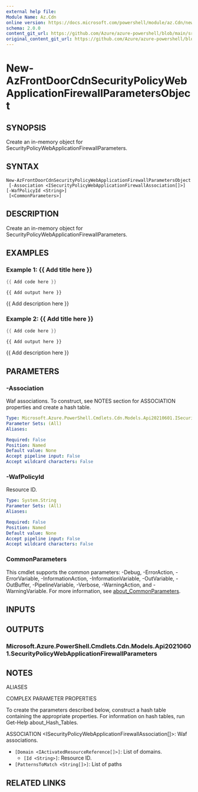 ```yaml
---
external help file: 
Module Name: Az.Cdn
online version: https://docs.microsoft.com/powershell/module/az.Cdn/new-AzCdnFrontDoorSecurityPolicyWebApplicationFirewallParametersObject
schema: 2.0.0
content_git_url: https://github.com/Azure/azure-powershell/blob/main/src/Cdn/help/New-AzFrontDoorCdnSecurityPolicyWebApplicationFirewallParametersObject.md
original_content_git_url: https://github.com/Azure/azure-powershell/blob/main/src/Cdn/help/New-AzFrontDoorCdnSecurityPolicyWebApplicationFirewallParametersObject.md
---
```


# New-AzFrontDoorCdnSecurityPolicyWebApplicationFirewallParametersObject

## SYNOPSIS
Create an in-memory object for SecurityPolicyWebApplicationFirewallParameters.

## SYNTAX

```
New-AzFrontDoorCdnSecurityPolicyWebApplicationFirewallParametersObject
 [-Association <ISecurityPolicyWebApplicationFirewallAssociation[]>] [-WafPolicyId <String>]
 [<CommonParameters>]
```

## DESCRIPTION
Create an in-memory object for SecurityPolicyWebApplicationFirewallParameters.

## EXAMPLES

### Example 1: {{ Add title here }}
```powershell
{{ Add code here }}
```

```output
{{ Add output here }}
```

{{ Add description here }}

### Example 2: {{ Add title here }}
```powershell
{{ Add code here }}
```

```output
{{ Add output here }}
```

{{ Add description here }}

## PARAMETERS

### -Association
Waf associations.
To construct, see NOTES section for ASSOCIATION properties and create a hash table.

```yaml
Type: Microsoft.Azure.PowerShell.Cmdlets.Cdn.Models.Api20210601.ISecurityPolicyWebApplicationFirewallAssociation[]
Parameter Sets: (All)
Aliases:

Required: False
Position: Named
Default value: None
Accept pipeline input: False
Accept wildcard characters: False
```

### -WafPolicyId
Resource ID.

```yaml
Type: System.String
Parameter Sets: (All)
Aliases:

Required: False
Position: Named
Default value: None
Accept pipeline input: False
Accept wildcard characters: False
```

### CommonParameters
This cmdlet supports the common parameters: -Debug, -ErrorAction, -ErrorVariable, -InformationAction, -InformationVariable, -OutVariable, -OutBuffer, -PipelineVariable, -Verbose, -WarningAction, and -WarningVariable. For more information, see [about_CommonParameters](http://go.microsoft.com/fwlink/?LinkID=113216).

## INPUTS

## OUTPUTS

### Microsoft.Azure.PowerShell.Cmdlets.Cdn.Models.Api20210601.SecurityPolicyWebApplicationFirewallParameters

## NOTES

ALIASES

COMPLEX PARAMETER PROPERTIES

To create the parameters described below, construct a hash table containing the appropriate properties. For information on hash tables, run Get-Help about_Hash_Tables.


ASSOCIATION <ISecurityPolicyWebApplicationFirewallAssociation[]>: Waf associations.
  - `[Domain <IActivatedResourceReference[]>]`: List of domains.
    - `[Id <String>]`: Resource ID.
  - `[PatternsToMatch <String[]>]`: List of paths

## RELATED LINKS

